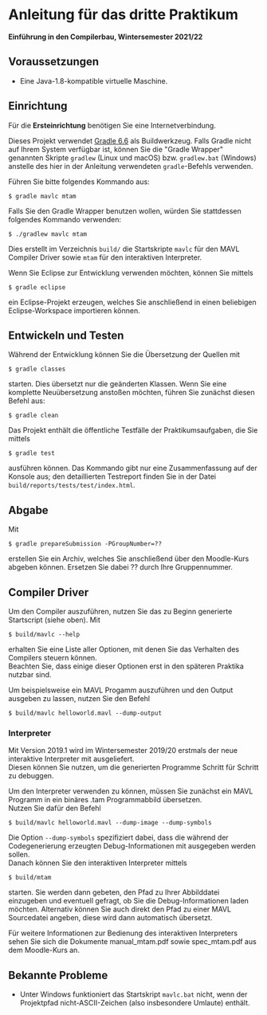 # Anleitung für das dritte Praktikum
**Einführung in den Compilerbau, Wintersemester 2021/22**

## Voraussetzungen

* Eine Java-1.8-kompatible virtuelle Maschine.

## Einrichtung

Für die **Ersteinrichtung** benötigen Sie eine Internetverbindung.

Dieses Projekt verwendet [Gradle 6.6](https://docs.gradle.org/6.6.1/userguide/userguide.html) als Buildwerkzeug. Falls Gradle nicht auf Ihrem System verfügbar ist, können Sie die "Gradle Wrapper" genannten Skripte `gradlew` (Linux und macOS) bzw. `gradlew.bat` (Windows) anstelle des hier in der Anleitung verwendeten `gradle`-Befehls verwenden.

Führen Sie bitte folgendes Kommando aus:

	$ gradle mavlc mtam
	
Falls Sie den Gradle Wrapper benutzen wollen, würden Sie stattdessen folgendes Kommando verwenden:

	$ ./gradlew mavlc mtam

Dies erstellt im Verzeichnis `build/` die Startskripte `mavlc` für den MAVL Compiler Driver sowie `mtam` für den interaktiven Interpreter.

Wenn Sie Eclipse zur Entwicklung verwenden möchten, können Sie mittels

	$ gradle eclipse

ein Eclipse-Projekt erzeugen, welches Sie anschließend in einen beliebigen Eclipse-Workspace importieren können.

## Entwickeln und Testen

Während der Entwicklung können Sie die Übersetzung der Quellen mit

    $ gradle classes

starten. Dies übersetzt nur die geänderten Klassen. Wenn Sie eine komplette Neuübersetzung anstoßen möchten, führen Sie zunächst diesen Befehl aus:

	$ gradle clean

Das Projekt enthält die öffentliche Testfälle der Praktikumsaufgaben, die Sie mittels

	$ gradle test

ausführen können. Das Kommando gibt nur eine Zusammenfassung auf der Konsole aus; den detaillierten Testreport finden Sie in der Datei `build/reports/tests/test/index.html`.

## Abgabe

Mit

	$ gradle prepareSubmission -PGroupNumber=??

erstellen Sie ein Archiv, welches Sie anschließend über den Moodle-Kurs abgeben können. Ersetzen Sie dabei ?? durch Ihre Gruppennummer.

## Compiler Driver

Um den Compiler auszuführen, nutzen Sie das zu Beginn generierte Startscript (siehe oben). Mit 

	$ build/mavlc --help

erhalten Sie eine Liste aller Optionen, mit denen Sie das Verhalten des Compilers steuern können.  
Beachten Sie, dass einige dieser Optionen erst in den späteren Praktika nutzbar sind.

Um beispielsweise ein MAVL Progamm auszuführen und den Output ausgeben zu lassen, nutzen Sie den Befehl

	$ build/mavlc helloworld.mavl --dump-output

### Interpreter ###

Mit Version 2019.1 wird im Wintersemester 2019/20 erstmals der neue interaktive Interpreter mit ausgeliefert.  
Diesen können Sie nutzen, um die generierten Programme Schritt für Schritt zu debuggen.

Um den Interpreter verwenden zu können, müssen Sie zunächst ein MAVL Programm in ein binäres .tam Programmabbild übersetzen.  
Nutzen Sie dafür den Befehl

    $ build/mavlc helloworld.mavl --dump-image --dump-symbols

Die Option `--dump-symbols` spezifiziert dabei, dass die während der Codegenerierung erzeugten Debug-Informationen mit ausgegeben werden sollen.  
Danach können Sie den interaktiven Interpreter mittels

    $ build/mtam

starten. Sie werden dann gebeten, den Pfad zu Ihrer Abbilddatei einzugeben und eventuell gefragt, ob Sie die Debug-Informationen laden möchten.
Alternativ können Sie auch direkt den Pfad zu einer MAVL Sourcedatei angeben, diese wird dann automatisch übersetzt.

Für weitere Informationen zur Bedienung des interaktiven Interpreters sehen Sie sich die Dokumente manual_mtam.pdf sowie spec_mtam.pdf aus dem Moodle-Kurs an.  

## Bekannte Probleme

* Unter Windows funktioniert das Startskript `mavlc.bat` nicht, wenn der Projektpfad nicht-ASCII-Zeichen (also insbesondere Umlaute) enthält.
